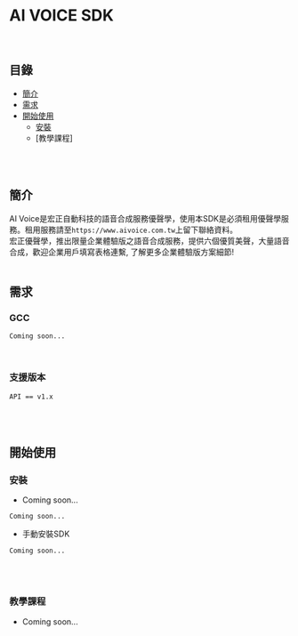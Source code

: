 # AI VOICE SDK

<br>

## 目錄
 - [簡介](#簡介)
 - [需求](#需求)
 - [開始使用](#開始使用)
    - [安裝](#安裝)
    - [教學課程]

<br><br>

## 簡介
AI Voice是宏正自動科技的語音合成服務優聲學，使用本SDK是必須租用優聲學服務。租用服務請至`https://www.aivoice.com.tw`上留下聯絡資料。<br>
宏正優聲學，推出限量企業體驗版之語音合成服務，提供六個優質美聲，大量語音合成，歡迎企業用戶填寫表格連繫, 了解更多企業體驗版方案細節!
<br><br>

## 需求
### GCC
```
Coming soon...
```
<br>

### 支援版本
```
API == v1.x
```

<br><br>

## 開始使用
### 安裝
 - Coming soon...
```shell
Coming soon...
```

 - 手動安裝SDK
```shell
Coming soon...
```
<br><br>

### 教學課程
 - Coming soon...
<br><br>
